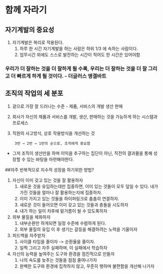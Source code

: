 # 함께 자라기

## 자기계발의 중요성
1. 자기계발은 복리로 적용된다.
   1. 하루 한 시간 자기계발을 하는 사람은 하위 1/3 에 속하는 사람이다.
   2. 업무시간 외에도 스스로 발전하는 시간이 적어도 한 시간은 있어야함

### 우리가 더 잘하는 것을 더 잘하게 될 수록, 우리는 더 잘하는 것을 더 잘 그리고 더 빠르게 하게 될 것이다. - 더글러스 앵겔바트



## 조직의 작업의 세 분포
1. 겉으로 가장 잘 드러나는 수준 - 제품, 서비스의 개발 생산 판매
2. 회사가 자신의 제품과 서비스를 개발, 생산, 판매하는 것을 가능하게 하는 시스템과 프로세스
3. 직원의 사고방식, 상호 작용방식을 개선하는 것 

    ` 3번 → 2번 → 1번의 순으로, 조직에게 중요함`

- 그저 조직이 생산만을 하며 이익을 추구하는 집단이 아닌, 직전의 결과물을 통해 성장할 수 있는 바탕을 마련해야한다.



##자주 반복적으로 지수적 성장을 하기위한 방법?
 1. 자신이 이미 갖고 있는 것을 잘 활용하자
    1. 새로운 것을 유입하는데만 집중하면, 이미 있는 것들이 모두 덮일 수 있다. 내가 가진 것들을 얼마나 잘 활용하는지에 집중하자.
    2. 이미 가지고 있는 것들을 하이퍼링크로 촘촘히 연결하자.
    3. 새로운 것이 들어오면 이미 갖고 있는 것들과 충돌을 시도하자
    4. 내가 하는 일이 차후에 밑거름이 될 수 있도록하자
 2. 외부 물질을 체화하자
    1. 내부순환만 하게되면 일정 수준에 수렴하게 된다.
    2. 외부 물질의 유입 이 후 생기는 갈등을 해결하려는 노력을 기울이자
 3. 피드백을 자주받자
    1. 사이클 타임을 줄이자 -> 순환율을 줄이자.
    2. 일찍 그리고 자주 실패하며, 이 실패에서 학습하자
 4. 자신의 능력을 높여주는 도구와 환경을 점진적으로 만들자
    1. 나의 속도를 늦추는 것들을 점점 줄여나가자
    2. 완벽한 도구와 환경에 집착하지 않고, 꾸준히 행하며 불편함을 개선해 나가자